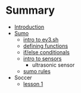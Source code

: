 # Summary

* [Introduction](README.md)
* [Sumo](sumo.md)
   * [intro to ev3.sh](sumo_lesson_1.md)
   * [defining functions](lesson_2.md)
   * [if/else conditionals](lesson_3.md)
   * [intro to sensors](lesson_4.md)
       * ultrasonic sensor
   * [sumo rules](sumo_rules.md)
* Soccer
   * [lesson 1](lesson_1.md)


